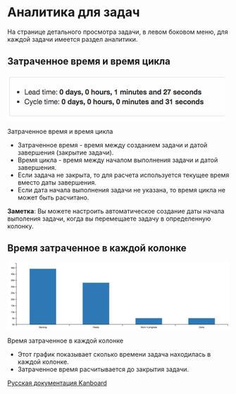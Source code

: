 Аналитика для задач
===================

На странице детального просмотра задачи, в левом боковом меню, для каждой задачи имеется раздел аналитики.

Затраченное время и время цикла
-------------------------------

![Lead and cycle time](../screenshots/task-lead-cycle-time.png)

Затраченное время и время цикла


-   Затраченное время - время между созданием задачи и датой завершения (закрытие задачи).
-   Время цикла - время между началом выполнения задачи и датой завершения.
-   Если задача не закрыта, то для расчета используется текущее время вместо даты завершения.
-   Если дата начала выполнения задачи не указана, то время цикла не может быть расчитано.


**Заметка**: Вы можете настроить автоматическое создание даты начала выполения задачи, когда вы перемещаете задачу в определенную колонку.


Время затраченное в каждой колонке
----------------------------------

![Time spent into each column](../screenshots/time-into-each-column.png)

Время затраченное в каждой колонке



-   Этот график показывает сколько времени задача находилась в каждой колонке.
-   Затраченное время расчитывается до закрытия задачи.


[Русская документация Kanboard](http://kanboard.ru/doc/)

